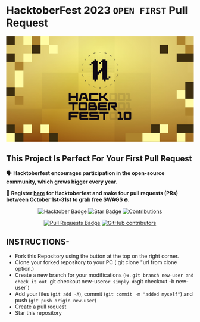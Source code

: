 # HacktoberFest 2023 `OPEN FIRST` Pull Request
![HacktoberFest 2023](https://github.com/hackelite01/Hacktoberfest-2023/raw/main/.github/logo.png)



## This Project Is Perfect For Your First Pull Request

🗣 **Hacktoberfest encourages participation in the open-source community, which grows bigger every year.**

📢 **Register [here](https://hacktoberfest.digitalocean.com) for Hacktoberfest and make four pull requests (PRs) between October 1st-31st to grab free SWAGS 🔥.**

<div align="center">

<img src="https://img.shields.io/badge/hacktoberfest-2023-blueviolet" alt="Hacktober Badge"/>
 <img src="https://img.shields.io/static/v1?label=%F0%9F%8C%9F&message=If%20Useful&style=style=flat&color=BC4E99" alt="Star Badge"/>
 <a href="https://github.com/hackelite01" ><img src="https://img.shields.io/badge/Contributions-welcome-violet.svg?style=flat&logo=git" alt="Contributions" /></a>

<a href="https://github.com/hackelite01/hacktoberfest-2023/pulls"><img src="https://img.shields.io/github/issues-pr/hackelite01/hacktoberfest-2023" alt="Pull Requests Badge"/></a>
<a href="https://github.com/hackelite01/hacktoberfest-2023/graphs/contributors"><img alt="GitHub contributors" src="https://img.shields.io/github/contributors/hackelite01/hacktoberfest-2023?color=2b9348"></a>

</div>

## INSTRUCTIONS-

- Fork this Repository using the button at the top on the right corner.
- Clone your forked repository to your PC ( git clone "url from clone option.)
- Create a new branch for your modifications (ie. `git branch new-user and check it out `git checkout new-user` or simply do `git checkout -b new-user`)
- Add your files (`git add -A`), commit (`git commit -m "added myself"`) and push (`git push origin new-user`)
- Create a pull request
- Star this repository

